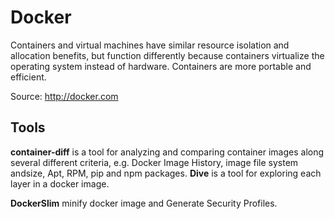 # Docker

<badge-doc label="api" href='https://docs.docker.com/engine/api/v1.41/' logo="docker"></badge-doc>

Containers and virtual machines have similar resource isolation and allocation benefits, but function differently because containers virtualize the operating system instead of hardware. Containers are more portable and efficient.

Source: http://docker.com


## Tools

 **container-diff** <badge-stars repo='GoogleContainerTools/container-diff'></badge-stars> is a tool for analyzing and comparing container images along several different criteria, e.g. Docker Image History, image file system andsize, Apt, RPM, pip and npm packages.
**Dive** <badge-stars repo='wagoodman/dive'></badge-stars> is a tool
for exploring each layer in a docker image.

**DockerSlim** <badge-stars repo='docker-slim/docker-slim'></badge-stars> minify docker image and
Generate Security Profiles.
